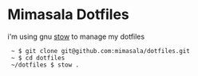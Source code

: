 # Mimasala Dotfiles

i'm using gnu [stow](https://formulae.brew.sh/formula/stow) to manage my dotfiles

```
 ~ $ git clone git@github.com:mimasala/dotfiles.git
 ~ $ cd dotfiles
 ~/dotfiles $ stow .
```


